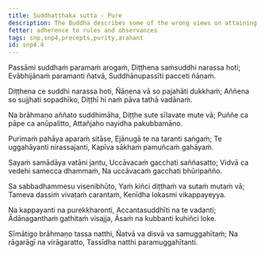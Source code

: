 ```yaml
---
title: Suddhaṭṭhaka sutta - Pure
description: The Buddha describes some of the wrong views on attaining purity as well as the the state of an Arahant in these verses.
fetter: adherence to rules and observances
tags: snp,snp4,precepts,purity,arahant
id: snp4.4
---
```


Passāmi suddhaṁ paramaṁ arogaṁ,
Diṭṭhena saṁsuddhi narassa hoti;
Evābhijānaṁ paramanti ñatvā,
Suddhānupassīti pacceti ñāṇaṁ.

Diṭṭhena ce suddhi narassa hoti,
Ñāṇena vā so pajahāti dukkhaṁ;
Aññena so sujjhati sopadhīko,
Diṭṭhī hi naṁ pāva tathā vadānaṁ.

Na brāhmaṇo aññato suddhimāha,
Diṭṭhe sute sīlavate mute vā;
Puññe ca pāpe ca anūpalitto,
Attañjaho nayidha pakubbamāno.

Purimaṁ pahāya aparaṁ sitāse,
Ejānugā te na taranti saṅgaṁ;
Te uggahāyanti nirassajanti,
Kapīva sākhaṁ pamuñcaṁ gahāyaṁ.

Sayaṁ samādāya vatāni jantu,
Uccāvacaṁ gacchati saññasatto;
Vidvā ca vedehi samecca dhammaṁ,
Na uccāvacaṁ gacchati bhūripañño.

Sa sabbadhammesu visenibhūto,
Yaṁ kiñci diṭṭhaṁ va sutaṁ mutaṁ vā;
Tameva dassiṁ vivaṭaṁ carantaṁ,
Kenīdha lokasmi vikappayeyya.

Na kappayanti na purekkharonti,
Accantasuddhīti na te vadanti;
Ādānaganthaṁ gathitaṁ visajja,
Āsaṁ na kubbanti kuhiñci loke.

Sīmātigo brāhmaṇo tassa natthi,
Ñatvā va disvā va samuggahītaṁ;
Na rāgarāgī na virāgaratto,
Tassīdha natthi paramuggahītanti.